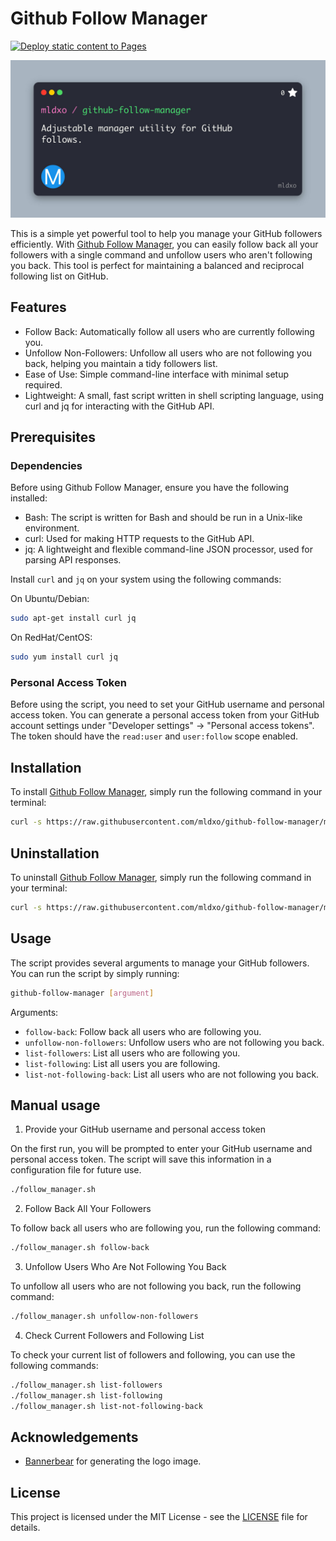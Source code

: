 # Github Follow Manager

[![Deploy static content to Pages](https://github.com/mldxo/github-follow-manager/actions/workflows/deploy.yml/badge.svg)](https://github.com/mldxo/github-follow-manager/actions/workflows/deploy.yml)

![Logo](assets/github-follow-manager.jpg)

This is a simple yet powerful tool to help you manage your GitHub followers efficiently. With [Github Follow Manager](https://github.com/mldxo/github-follow-manager), you can easily follow back all your followers with a single command and unfollow users who aren't following you back. This tool is perfect for maintaining a balanced and reciprocal following list on GitHub.

## Features

- Follow Back: Automatically follow all users who are currently following you.
- Unfollow Non-Followers: Unfollow all users who are not following you back, helping you maintain a tidy followers list.
- Ease of Use: Simple command-line interface with minimal setup required.
- Lightweight: A small, fast script written in shell scripting language, using curl and jq for interacting with the GitHub API.

## Prerequisites

### Dependencies

Before using Github Follow Manager, ensure you have the following installed:

- Bash: The script is written for Bash and should be run in a Unix-like environment.
- curl: Used for making HTTP requests to the GitHub API.
- jq: A lightweight and flexible command-line JSON processor, used for parsing API responses.

Install `curl` and `jq` on your system using the following commands:

On Ubuntu/Debian:
```bash
sudo apt-get install curl jq
```

On RedHat/CentOS:
```bash
sudo yum install curl jq
```

### Personal Access Token

Before using the script, you need to set your GitHub username and personal access token. You can generate a personal access token from your GitHub account settings under "Developer settings" -> "Personal access tokens". The token should have the `read:user` and `user:follow` scope enabled.

## Installation

To install [Github Follow Manager](https://github.com/mldxo/github-follow-manager), simply run the following command in your terminal:

```bash
curl -s https://raw.githubusercontent.com/mldxo/github-follow-manager/main/install.sh | sudo bash
```

## Uninstallation

To uninstall [Github Follow Manager](https://github.com/mldxo/github-follow-manager), simply run the following command in your terminal:

```bash
curl -s https://raw.githubusercontent.com/mldxo/github-follow-manager/main/uninstall.sh | sudo bash -s -- -y
```

## Usage

The script provides several arguments to manage your GitHub followers. You can run the script by simply running:

```bash
github-follow-manager [argument]
```

Arguments:
- `follow-back`: Follow back all users who are following you.
- `unfollow-non-followers`: Unfollow users who are not following you back.
- `list-followers`: List all users who are following you.
- `list-following`: List all users you are following.
- `list-not-following-back`: List all users who are not following you back.

## Manual usage

1. Provide your GitHub username and personal access token

On the first run, you will be prompted to enter your GitHub username and personal access token. The script will save this information in a configuration file for future use.

```bash
./follow_manager.sh
```

2. Follow Back All Your Followers

To follow back all users who are following you, run the following command:

```bash
./follow_manager.sh follow-back
```

3. Unfollow Users Who Are Not Following You Back

To unfollow all users who are not following you back, run the following command:

```bash
./follow_manager.sh unfollow-non-followers
```

4. Check Current Followers and Following List

To check your current list of followers and following, you can use the following commands:

```bash
./follow_manager.sh list-followers
./follow_manager.sh list-following
./follow_manager.sh list-not-following-back
```

## Acknowledgements

- [Bannerbear](https://www.bannerbear.com/) for generating the logo image.

## License

This project is licensed under the MIT License - see the [LICENSE](LICENSE) file for details.
